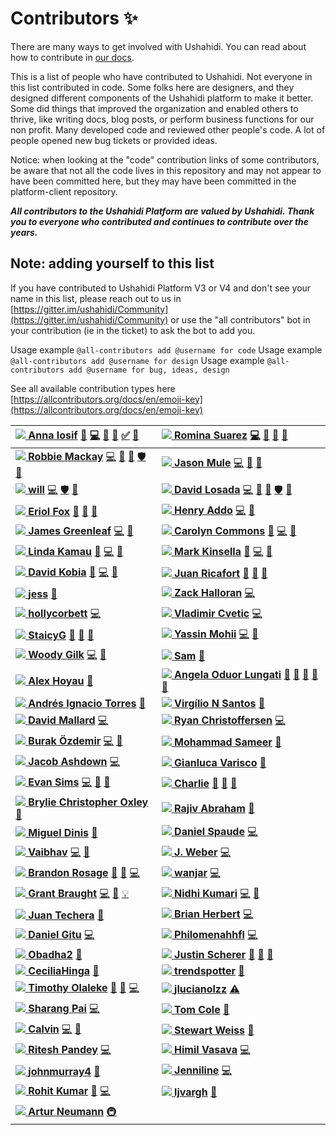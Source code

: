# Contributors ✨

There are many ways to get involved with Ushahidi. You can read about how to contribute in [our docs](https://docs.ushahidi.com/platform-developer-documentation/contributing-or-getting-involved).

This is a list of people who have contributed to Ushahidi. Not everyone in this list contributed in code. Some folks here are designers, and they designed different components of the Ushahidi platform to make it better. Some did things that improved the organization and enabled others to thrive, like writing docs, blog posts, or perform business functions for our non profit. Many developed code and reviewed other people's code. A lot of people opened new bug tickets or provided ideas.

Notice: when looking at the "code" contribution links of some contributors, be aware that not all the code lives in this repository and may not appear to have been committed here, but they may have been committed in the platform-client repository.

_**All contributors to the Ushahidi Platform are valued by Ushahidi. Thank you to everyone who contributed and continues to contribute over the years.**_

## Note: adding yourself to this list

If you have contributed to Ushahidi Platform V3 or V4 and don't see your name in this list, please reach out to us in [https://gitter.im/ushahidi/Community](https://gitter.im/ushahidi/Community) or use the "all contributors" bot in your contribution \(ie in the ticket\) to ask the bot to add you.

Usage example `@all-contributors add @username for code` Usage example `@all-contributors add @username for design` Usage example `@all-contributors add @username for bug, ideas, design`

See all available contribution types here [https://allcontributors.org/docs/en/emoji-key](https://allcontributors.org/docs/en/emoji-key)

| [![](https://avatars3.githubusercontent.com/u/8624777?v=4) **Anna Iosif**](https://github.com/Angamanga) [📖](https://github.com/ushahidi/platform/commits?author=Angamanga) [💻](https://github.com/ushahidi/platform/commits?author=Angamanga) [🐛](https://github.com/ushahidi/platform/issues?q=author%3AAngamanga) [👀](https://github.com/ushahidi/platform/pulls?q=is%3Apr+reviewed-by%3AAngamanga) [✅](contributors-to-ushahidi.md#tutorial-Angamanga) [🤔](contributors-to-ushahidi.md#ideas-Angamanga) | [![](https://avatars0.githubusercontent.com/u/2434401?v=4) **Romina Suarez**](https://github.com/rowasc) [💻](https://github.com/ushahidi/platform/commits?author=rowasc) [📖](https://github.com/ushahidi/platform/commits?author=rowasc) [🤔](contributors-to-ushahidi.md#ideas-rowasc) [👀](https://github.com/ushahidi/platform/pulls?q=is%3Apr+reviewed-by%3Arowasc) |
| :--- | :--- |
| [![](https://avatars2.githubusercontent.com/u/7965?v=4) **Robbie Mackay**](http://robbiemackay.com) [💻](https://github.com/ushahidi/platform/commits?author=rjmackay) [👀](https://github.com/ushahidi/platform/pulls?q=is%3Apr+reviewed-by%3Arjmackay) [🤔](contributors-to-ushahidi.md#ideas-rjmackay) [🛡️](contributors-to-ushahidi.md#security-rjmackay) [🐛](https://github.com/ushahidi/platform/issues?q=author%3Arjmackay) | [![](https://avatars0.githubusercontent.com/u/150815?v=4) **Jason Mule**](https://github.com/jasonmule) [💻](https://github.com/ushahidi/platform/commits?author=jasonmule) [🐛](https://github.com/ushahidi/platform/issues?q=author%3Ajasonmule) [👀](https://github.com/ushahidi/platform/pulls?q=is%3Apr+reviewed-by%3Ajasonmule) |
| [![](https://avatars3.githubusercontent.com/u/2694405?v=4) **will**](https://github.com/willdoran) [💻](https://github.com/ushahidi/platform/commits?author=willdoran) [🛡️](contributors-to-ushahidi.md#security-willdoran) [👀](https://github.com/ushahidi/platform/pulls?q=is%3Apr+reviewed-by%3Awilldoran) | [![](https://avatars3.githubusercontent.com/u/467393?v=4) **David Losada**](http://tuxpiper.com) [💻](https://github.com/ushahidi/platform/commits?author=tuxpiper) [👀](https://github.com/ushahidi/platform/pulls?q=is%3Apr+reviewed-by%3Atuxpiper) [🤔](contributors-to-ushahidi.md#ideas-tuxpiper) [🛡️](contributors-to-ushahidi.md#security-tuxpiper) [🐛](https://github.com/ushahidi/platform/issues?q=author%3Atuxpiper) |
| [![](https://avatars0.githubusercontent.com/u/11681324?v=4) **Eriol Fox**](http://www.erioldoesdesign.com) [🎨](contributors-to-ushahidi.md#design-Erioldoesdesign) [📖](https://github.com/ushahidi/platform/commits?author=Erioldoesdesign) [🤔](contributors-to-ushahidi.md#ideas-Erioldoesdesign) | [![](https://avatars0.githubusercontent.com/u/73175?v=4) **Henry Addo**](http://www.addhen.org) [💻](https://github.com/ushahidi/platform/commits?author=eyedol) [👀](https://github.com/ushahidi/platform/pulls?q=is%3Apr+reviewed-by%3Aeyedol) |
| [![](https://avatars0.githubusercontent.com/u/915878?v=4) **James Greenleaf**](https://james.greenle.af) [💻](https://github.com/ushahidi/platform/commits?author=aMoniker) [👀](https://github.com/ushahidi/platform/pulls?q=is%3Apr+reviewed-by%3AaMoniker) | [![](https://avatars0.githubusercontent.com/u/8941223?v=4) **Carolyn Commons**](https://github.com/crcommons) [👀](https://github.com/ushahidi/platform/pulls?q=is%3Apr+reviewed-by%3Acrcommons) [💻](https://github.com/ushahidi/platform/commits?author=crcommons) [🤔](contributors-to-ushahidi.md#ideas-crcommons) |
| [![](https://avatars3.githubusercontent.com/u/155218?v=4) **Linda Kamau**](http://www.codediva.co.ke) [👀](https://github.com/ushahidi/platform/pulls?q=is%3Apr+reviewed-by%3Akamaulynder) [💻](https://github.com/ushahidi/platform/commits?author=kamaulynder) [🤔](contributors-to-ushahidi.md#ideas-kamaulynder) | [![](https://avatars0.githubusercontent.com/u/6600708?v=4) **Mark Kinsella**](https://github.com/kinstelli) [👀](https://github.com/ushahidi/platform/pulls?q=is%3Apr+reviewed-by%3Akinstelli) [💻](https://github.com/ushahidi/platform/commits?author=kinstelli) [🤔](contributors-to-ushahidi.md#ideas-kinstelli) |
| [![](https://avatars3.githubusercontent.com/u/184092?v=4) **David Kobia**](http://www.kobia.net) [👀](https://github.com/ushahidi/platform/pulls?q=is%3Apr+reviewed-by%3Adkobia) [💻](https://github.com/ushahidi/platform/commits?author=dkobia) [🤔](contributors-to-ushahidi.md#ideas-dkobia) | [![](https://avatars1.githubusercontent.com/u/37776843?v=4) **Juan Ricafort**](https://github.com/jrtricafort) [🤔](contributors-to-ushahidi.md#ideas-jrtricafort) [🐛](https://github.com/ushahidi/platform/issues?q=author%3Ajrtricafort) [💼](contributors-to-ushahidi.md#business-jrtricafort) |
| [![](https://avatars3.githubusercontent.com/u/7316730?v=4) **jess**](http://jessachandler.com) [📖](https://github.com/ushahidi/platform/commits?author=monkeywithacupcake) | [![](https://avatars0.githubusercontent.com/u/446225?v=4) **Zack Halloran**](https://github.com/zhalloran) [💻](https://github.com/ushahidi/platform/commits?author=zhalloran) |
| [![](https://avatars2.githubusercontent.com/u/849131?v=4) **hollycorbett**](https://github.com/hollycorbett) [💻](https://github.com/ushahidi/platform/commits?author=hollycorbett) | [![](https://avatars1.githubusercontent.com/u/644800?v=4) **Vladimir Cvetic**](http://ferdinand.rs) [💻](https://github.com/ushahidi/platform/commits?author=cvele) |
| [![](https://avatars0.githubusercontent.com/u/25605883?v=4) **StaicyG**](https://github.com/StaicyG) [🤔](contributors-to-ushahidi.md#ideas-StaicyG) [📖](https://github.com/ushahidi/platform/commits?author=StaicyG) [💬](contributors-to-ushahidi.md#question-StaicyG) | [![](https://avatars0.githubusercontent.com/u/6831661?v=4) **Yassin Mohii**](https://github.com/ymohii) [💻](https://github.com/ushahidi/platform/commits?author=ymohii) [👀](https://github.com/ushahidi/platform/pulls?q=is%3Apr+reviewed-by%3Aymohii) |
| [![](https://avatars3.githubusercontent.com/u/38203?v=4) **Woody Gilk**](https://www.shadowhand.com/) [💻](https://github.com/ushahidi/platform/commits?author=shadowhand) [👀](https://github.com/ushahidi/platform/pulls?q=is%3Apr+reviewed-by%3Ashadowhand) | [![](https://avatars0.githubusercontent.com/u/958800?v=4) **Sam**](https://github.com/samtheson) [📖](https://github.com/ushahidi/platform/commits?author=samtheson) |
| [![](https://avatars0.githubusercontent.com/u/715377?v=4) **Alex Hoyau**](https://lexoyo.me) [📖](https://github.com/ushahidi/platform/commits?author=lexoyo) | [![](https://avatars1.githubusercontent.com/u/721918?v=4) **Angela Oduor Lungati**](https://github.com/aoduor) [📖](https://github.com/ushahidi/platform/commits?author=aoduor) [🤔](contributors-to-ushahidi.md#ideas-aoduor) [🐛](https://github.com/ushahidi/platform/issues?q=author%3Aaoduor) [💬](contributors-to-ushahidi.md#question-aoduor) [💼](contributors-to-ushahidi.md#business-aoduor) |
| [![](https://avatars3.githubusercontent.com/u/26191851?v=4) **Andrés Ignacio Torres**](http://aitorres.com.ve) [📖](https://github.com/ushahidi/platform/commits?author=aitorres) | [![](https://avatars0.githubusercontent.com/u/276746?v=4) **Virgílio N Santos**](https://github.com/virgilio) [📖](https://github.com/ushahidi/platform/commits?author=virgilio) |
| [![](https://avatars3.githubusercontent.com/u/3615012?v=4) **David Mallard**](https://davidmallard.id.au/) [💻](https://github.com/ushahidi/platform/commits?author=tobiasziegler) | [![](https://avatars3.githubusercontent.com/u/12519942?v=4) **Ryan Christoffersen**](https://ryanchristo.com/) [💻](https://github.com/ushahidi/platform/commits?author=ryanchristo) |
| [![](https://avatars3.githubusercontent.com/u/5355510?v=4) **Burak Özdemir**](https://ozdemirburak.com) [💻](https://github.com/ushahidi/platform/commits?author=ozdemirburak) [🐛](https://github.com/ushahidi/platform/issues?q=author%3Aozdemirburak) | [![](https://avatars1.githubusercontent.com/u/28915865?v=4) **Mohammad Sameer**](http://m-sameer.github.io) [📖](https://github.com/ushahidi/platform/commits?author=m-sameer) |
| [![](https://avatars3.githubusercontent.com/u/677893?v=4) **Jacob Ashdown**](http://www.coherent.technology) [💻](https://github.com/ushahidi/platform/commits?author=jcbashdown) | [![](https://avatars3.githubusercontent.com/u/945486?v=4) **Gianluca Varisco**](https://github.com/gvarisco) [📖](https://github.com/ushahidi/platform/commits?author=gvarisco) |
| [![](https://avatars2.githubusercontent.com/u/3093?v=4) **Evan Sims**](https://keybase.io/evansims) [💻](https://github.com/ushahidi/platform/commits?author=evansims) [🐛](https://github.com/ushahidi/platform/issues?q=author%3Aevansims) [👀](https://github.com/ushahidi/platform/pulls?q=is%3Apr+reviewed-by%3Aevansims) | [![](https://avatars0.githubusercontent.com/u/1618793?v=4) **Charlie**](https://github.com/caharding) [📖](https://github.com/ushahidi/platform/commits?author=caharding) [🤔](contributors-to-ushahidi.md#ideas-caharding) [💼](contributors-to-ushahidi.md#business-caharding) |
| [![](https://avatars1.githubusercontent.com/u/17307?v=4) **Brylie Christopher Oxley**](https://bryliechristopheroxley.info) [📖](https://github.com/ushahidi/platform/commits?author=brylie) | [![](https://avatars3.githubusercontent.com/u/214189?v=4) **Rajiv Abraham**](https://github.com/RAbraham) [📖](https://github.com/ushahidi/platform/commits?author=RAbraham) |
| [![](https://avatars0.githubusercontent.com/u/6632800?v=4) **Miguel Dinis**](https://github.com/MigDinny) [📖](https://github.com/ushahidi/platform/commits?author=MigDinny) | [![](https://avatars1.githubusercontent.com/u/249210?v=4) **Daniel Spaude**](https://github.com/spaudanjo) [💻](https://github.com/ushahidi/platform/commits?author=spaudanjo) |
| [![](https://avatars0.githubusercontent.com/u/863674?v=4) **Vaibhav**](http://recombine.net) [💻](https://github.com/ushahidi/platform/commits?author=vbhv) [🎨](contributors-to-ushahidi.md#design-vbhv) | [![](https://avatars0.githubusercontent.com/u/28212184?v=4) **J. Weber**](http://www.jessicaweber.io) [💻](https://github.com/ushahidi/platform/commits?author=jessicaweberdev) |
| [![](https://avatars3.githubusercontent.com/u/1136279?v=4) **Brandon Rosage**](http://brandonrosage.com) [🎨](contributors-to-ushahidi.md#design-brandonrosage) [🐛](https://github.com/ushahidi/platform/issues?q=author%3Abrandonrosage) [💻](https://github.com/ushahidi/platform/commits?author=brandonrosage) | [![](https://avatars0.githubusercontent.com/u/8712110?v=4) **wanjar**](https://github.com/wanjar) [💻](https://github.com/ushahidi/platform/commits?author=wanjar) |
| [![](https://avatars3.githubusercontent.com/u/16962482?v=4) **Grant Braught**](http://users.dickinson.edu/~braught/) [💻](https://github.com/ushahidi/platform/commits?author=braughtg) [🐛](https://github.com/ushahidi/platform/issues?q=author%3Abraughtg) [💡](contributors-to-ushahidi.md#example-braughtg) | [![](https://avatars3.githubusercontent.com/u/39872794?v=4) **Nidhi Kumari**](http://nidhikjha.github.io) [💻](https://github.com/ushahidi/platform/commits?author=NidhiKJha) [📝](contributors-to-ushahidi.md#blog-NidhiKJha) |
| [![](https://avatars1.githubusercontent.com/u/1594608?v=4) **Juan Techera**](https://github.com/jtechera) [📖](https://github.com/ushahidi/platform/commits?author=jtechera) | [![](https://avatars2.githubusercontent.com/u/106068?v=4) **Brian Herbert**](http://brianherbert.com) [💻](https://github.com/ushahidi/platform/commits?author=brianherbert) |
| [![](https://avatars1.githubusercontent.com/u/17337808?v=4)  **Daniel Gitu**](https://github.com/gitudaniel) [💻](https://github.com/ushahidi/platform/commits?author=gitudaniel) | [![](https://avatars0.githubusercontent.com/u/25051453?v=4) **Philomenahhfl**](https://github.com/Philomenahhfl) [💻](https://github.com/ushahidi/platform/commits?author=Philomenahhfl) |
| [![](https://avatars1.githubusercontent.com/u/38259840?v=4) **Obadha2**](https://www.linkedin.com/in/walterobadha/) [🐛](https://github.com/ushahidi/platform/issues?q=author%3AObadha2) | [![](https://avatars1.githubusercontent.com/u/29209303?v=4) **Justin Scherer**](https://www.justinscherer.xyz) [🎨](contributors-to-ushahidi.md#design-justinscherer) [🤔](contributors-to-ushahidi.md#ideas-justinscherer) [📓](contributors-to-ushahidi.md#userTesting-justinscherer) |
| [![](https://avatars1.githubusercontent.com/u/20906968?v=4) **CeciliaHinga**](https://github.com/CeciliaHinga) [📝](contributors-to-ushahidi.md#blog-CeciliaHinga) | [![](https://avatars1.githubusercontent.com/u/15286128?v=4) **trendspotter**](https://github.com/trendspotter) [🐛](https://github.com/ushahidi/platform/issues?q=author%3Atrendspotter) |
| [![](https://avatars0.githubusercontent.com/u/11256481?v=4) **Timothy Olaleke**](https://timz.tech) [📖](https://github.com/ushahidi/platform/commits?author=Timtech4u) [🐛](https://github.com/ushahidi/platform/issues?q=author%3ATimtech4u) [💻](https://github.com/ushahidi/platform/commits?author=Timtech4u) | [![](https://avatars0.githubusercontent.com/u/26437703?v=4) **jlucianolzz**](https://github.com/jlucianolzz) [⚠️](https://github.com/ushahidi/platform/commits?author=jlucianolzz) |
| [![](https://avatars2.githubusercontent.com/u/12707741?v=4) **Sharang Pai**](http://sharangpai.me) [💻](https://github.com/ushahidi/platform/commits?author=Guzzler) | [![](https://avatars0.githubusercontent.com/u/48810834?v=4) **Tom Cole**](https://github.com/TomC-Codes) [📖](https://github.com/ushahidi/platform/commits?author=TomC-Codes) |
| [![](https://avatars3.githubusercontent.com/u/18711727?v=4) **Calvin**](https://c3ho.blogspot.com/) [💻](https://github.com/ushahidi/platform/commits?author=c3ho) [👀](https://github.com/ushahidi/platform/pulls?q=is%3Apr+reviewed-by%3Ac3ho) | [![](https://avatars2.githubusercontent.com/u/39007707?v=4) **Stewart Weiss**](http://www.compsci.hunter.cuny.edu/~sweiss/) [📖](https://github.com/ushahidi/platform/commits?author=stewartweiss) |
| [![](https://avatars0.githubusercontent.com/u/1433681?v=4) **Ritesh Pandey**](http://riteshwrote.blogspot.com) [💻](https://github.com/ushahidi/platform/commits?author=ritesh-pandey) | [![](https://avatars3.githubusercontent.com/u/55590415?v=4) **Himil Vasava**](https://github.com/himil-vasava) [💻](https://github.com/ushahidi/platform/commits?author=himil-vasava) |
| [![](https://avatars1.githubusercontent.com/u/54542562?v=4) **johnmurray4**](https://github.com/johnmurray4) [📖](https://github.com/ushahidi/platform/commits?author=johnmurray4) | [![](https://avatars0.githubusercontent.com/u/39647995?v=4) **Jenniline**](https://github.com/Jenniline) [💻](https://github.com/ushahidi/platform/commits?author=Jenniline) |
| [![](https://avatars2.githubusercontent.com/u/33249010?v=4) **Rohit Kumar**](http://rohit645.github.io) [🐛](https://github.com/ushahidi/platform/issues?q=author%3Arohit645) [💻](https://github.com/ushahidi/platform/commits?author=rohit645) | [![](https://avatars3.githubusercontent.com/u/47359729?v=4) **ljvargh**](https://github.com/ljvargh) [📖](https://github.com/ushahidi/platform/commits?author=ljvargh) |
| [![](https://avatars1.githubusercontent.com/u/2425577?v=4) **Artur Neumann**](https://www.jankaritech.com) [🚇](contributors-to-ushahidi.md#infra-individual-it) |  |

